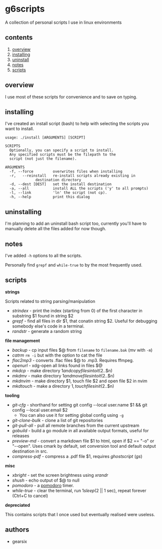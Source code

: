 # g6scripts

A collection of personal scripts I use in linux environments


## contents

1. [overview](#overview)
2. [installing](#installing)
3. [uninstall](#uninstall)
4. [notes](#notes)
5. [scripts](#scripts)


## overview

I use most of these scripts for convenience and to save on typing.


## installing

I've created an install script (bash) to help with selecting the scripts you want to install.

	usage: ./install [ARGUMENTS] [SCRIPT]

	SCRIPTS
	  Optionally, you can specify a script to install.
	  Any specified scripts must be the filepath to the
	  script (not just the filename).

	ARGUMENTS
	  -f, --force         overwrites files when installing
	  -r,   --reinstall   re-install scripts already existing in
			      destination directory
	  -d, --dest [DEST]   set the install destination
	  -a, --all           install ALL the scripts ('y' to all prompts)
	  -l, --link          'ln' the script (not cp).
	  -h, --help          print this dialog


## uninstalling

I'm planning to add an uninstall bash script too, currently you'll have to manually delete all the files added for now though.


## notes

I've added `-h` options to all the scripts.

Personally find `grepf` and `while-true` to by the most frequently used.

## scripts

**strings**

Scripts related to string parsing/manipulation

- *strindex* - print the index (starting from 0) of the first character in substring $1 found in string $2
- *grepf* - find all files in dir $1, that conatin string $2.
Useful for debugging somebody else's code in a terminal.
- *randstr* - generate a random string

**file management**

- *backup* - cp input files $@ from `filename` to `filename.bak` (mv with `-m`)
- *catrm* `rm -i` but with the option to cat the file
- *flac2mp3* - converts .flac files $@ to .mp3. Requires ffmpeg.
- *openurl* - xdg-open all links found in files $@
- *mkdcp* - make directory $1 and copy files into it ($2..$n)
- *mkdmv* - make directory $1 and move files into it ($2..$n)
- *mkdnvim* - make directory $1, touch file $2 and open file $2 in nvim
- *mkdtouch* - make a directory $1, touch files in it ($2..$n)

**tooling**

- *git-cfg* - shorthand for setting git config --local user.name $1 && git config --local user.email $2
  - You can also use it for setting global config using `-g`
- *git-clone-bulk* - clone a list of git repositories
- *git-pull-all* - pull all remote branches from the current upstream
- *gobuild* - build a go module in all available output formats, useful for releases
- *preview-md* - convert a markdown file $1 to html, open if $2 == "-o" or "--open". Uses cmark by default, set conversion tool and default output destination in src.
- *compress-pdf* - compress a .pdf file $1, requires _ghostscript_ (_gs_)

**misc**

- *xbright* - set the screen brightness using _xrandr_
- *shush* - echo output of $@ to null
- *pomodoro* - a [pomodoro](https://en.wikipedia.org/wiki/Pomodoro_Technique) timer.
- *while-true* - clear the terminal, run $1 sleep ($2 || 1 sec), repeat forever (Ctrl+C to cancel)

**depreciated**

This contains scripts that I once used but eventually realised were useless.


## authors

- gearsix


